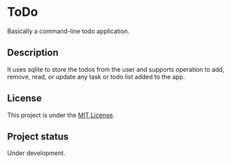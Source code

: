# ToDo

Basically a command-line todo application.

## Description

It uses sqlite to store the todos from the user and supports operation to add, remove, read, or update any task or todo list added to the app.

<!--
## Visuals

TODO...

## Installation

TODO...

## Usage

TODO..

## Contributing

TODO...

-->

## License

This project is under the [MIT License](./LICENSE).

## Project status

Under development.
